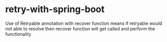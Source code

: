 # retry-with-spring-boot
Use of Retryable annotation with recover function means if retryable would not able to resolve then recover function will get called and perform the functionality

